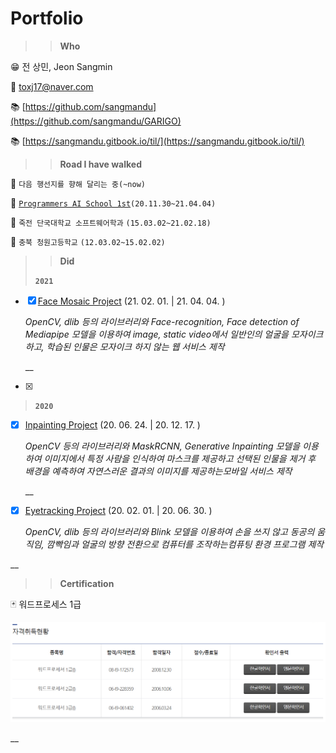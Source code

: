 # Portfolio

> > **Who**

😁 전 상민, Jeon Sangmin

📧 toxj17@naver.com

📚 [https://github.com/sangmandu](https://github.com/sangmandu/GARIGO)

📚 [https://sangmandu.gitbook.io/til/](https://sangmandu.gitbook.io/til/)



> > **Road I have walked**

👟 `다음 행선지를 향해 달리는 중(~now)` 

👟 [`Programmers AI School 1st`](https://programmers.co.kr/learn/courses/10821)`(20.11.30~21.04.04)`

👟 `죽전 단국대학교 소프트웨어학과` `(15.03.02~21.02.18)`

👟 `충북 청원고등학교` `(12.03.02~15.02.02)`





> > **Did**
>
> **`2021`**

* [x] [Face Mosaic Project](https://github.com/sangmandu/GARIGO/) \(21. 02. 01. \| 21. 04. 04. \)

  _OpenCV, dlib 등의 라이브러리와 Face-recognition, Face detection of Mediapipe 모델을 이용하여 image, static video에서 일반인의 얼굴을 모자이크 하고, 학습된 인물은 모자이크 하지 않는 웹 서비스 제작_

  \_\_

* [x] 
> **`2020`**

* [x] [Inpainting Project](https://github.com/sangmandu/4SHARP) \(20. 06. 24. \| 20. 12. 17. \)

  _OpenCV 등의 라이브러리와 MaskRCNN, Generative Inpainting 모델을 이용하여 이미지에서 특정 사람을 인식하여 마스크를 제공하고 선택된 인물을 제거 후 배경을 예측하여 자연스러운 결과의 이미지를 제공하는모바일 서비스 제작_

  \_\_

* [x] [Eyetracking Project](https://github.com/sangmandu/eyetracking) \(20. 02. 01. \| 20. 06. 30. \)

  _OpenCV, dlib 등의 라이브러리와 Blink 모델을 이용하여 손을 쓰지 않고 동공의 움직임, 깜빡임과 얼굴의 방향 전환으로 컴퓨터를 조작하는컴퓨팅 환경 프로그램 제작_

\_\_

> > **Certification**

🃏 워드프로세스 1급

![](.gitbook/assets/image%20%28436%29.png)



\_\_

